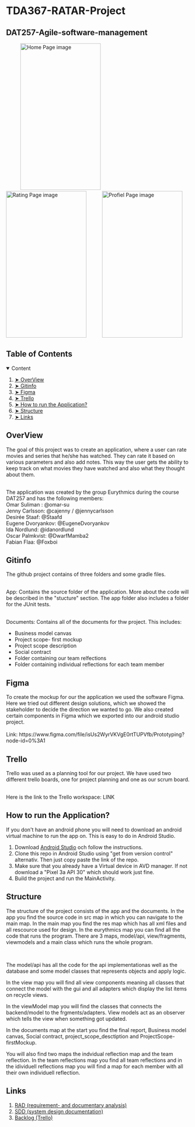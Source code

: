 # TDA367-RATAR-Project

## DAT257-Agile-software-management

<p align="left">   
    &nbsp;&nbsp;&nbsp;&nbsp;  &nbsp;&nbsp;&nbsp;&nbsp;
 

  <img src="https://www.linkpicture.com/q/Screenshot-2022-05-19-004242.png" alt="Home Page image" width="220" height="400"/>
  &nbsp;&nbsp;&nbsp;&nbsp;  &nbsp;&nbsp;&nbsp;&nbsp;
  <img src="https://www.linkpicture.com/q/Screenshot-2022-05-19-004703.png" alt="Rating Page image" width="220" height="400"/>
  &nbsp;&nbsp;&nbsp;&nbsp;  &nbsp;&nbsp;&nbsp;&nbsp;
 
  <img src="https://www.linkpicture.com/q/Screenshot-2022-05-19-011044.png" alt="Profiel Page image" width="220" height="400"/>

</p>


## Table of Contents

<details open="open">
  <summary> Content </summary>
  <ol>
    <li><a href="#overview"> ➤  OverView</a></li>
    <li><a href="#gitinfo"> ➤ Gitinfo</a></li>
    <li><a href="#figma"> ➤ Figma</a></li>
    <li><a href="#trello"> ➤ Trello</a></li>
    <li><a href="#getting-started"> ➤ How to run the Application? </a></li>
    <li><a href="#structure"> ➤ Structure</a></li>
    <li><a href="#links"> ➤ Links</a></li>
  </ol>
</details>

<!-- OVERVIEW -->
<h2 id="overview"> OverView</h2>
The goal of this project was to create an application, where a user can rate movies and series that he/she has watched. They can rate it based on various parameters and also add notes. This way the user gets the ability to keep track on what movies they have watched and also what they thought about them.<br><br>

The application was created by the group Eurythmics during the course DAT257 and has the following members:<br>
Omar Suliman : @omar-su <br>
Jenny Carlsson: @cajenny / @jennycarlsson <br>
Desirée Staaf: @Staafd <br>
Eugene Dvoryankov: @EugeneDvoryankov <br>
Ida Nordlund: @idanordlund <br>
Oscar Palmkvist: @DwarfMamba2 <br>
Fabian Flaa: @Foxboi <br>

<!-- Gitinfo -->
<h2 id="gitinfo"> Gitinfo</h2>
The github project contains of three folders and some gradle files. <br><br>

App: Contains the source folder of the application. More about the code will be described in the "stucture" section. The app folder also includes a folder for the JUnit tests.<br><br>

Documents: Contains all of the documents for thw project. This includes:<br>
 <ul>
  <li>Business model canvas</li>
  <li>Project scope- first mockup</li>
  <li>Project scope description</li>
  <li>Social contract</li>
  <li>Folder containing our team relfections</li>
  <li>Folder containing individual reflections for each team member</li>
</ul> 

<!-- Figma -->
<h2 id="figma"> Figma</h2>
To create the mockup for our the application we used the software Figma. Here we tried out different design solutions, which we showed the stakeholder to decide the direction we wanted to go. We also created certain components in Figma which we exported into our android studio project.
<br><br>
Link: https://www.figma.com/file/isUs2WyrVKVgE0rtTUPVfb/Prototyping?node-id=0%3A1 

<!-- Trello -->
<h2 id="trello"> Trello</h2>
Trello was used as a planning tool for our project. We have used two different trello boards, one for project planning and one as our scrum board. <br><br>

Here is the link to the Trello workspace: LINK

<!-- Setup -->
<h2 id="getting-started"> How to run the Application? </h2>
If you don't have an android phone you will need to download an android virtual machine to run the app on. This is easy to do in Android Studio.

<ol>
  <li>Download <a href="https://developer.android.com/studio">Android Studio</a> och follow the  instructions.</li>
  <li>Clone this repo in Android Studio using "get from version control" alternativ. Then just copy paste the link of the repo.</li>
  <li>Make sure that you already have a Virtual device in AVD manager. If not download a "Pixel 3a API 30" which should work just fine.</li>
  <li>Build the project and run the MainActivity.</li>
</ol>

<!-- Structure -->
<h2 id="structure"> Structure</h2>
The structure of the project consists of the app and the documents. In the app you find the source code in src map in which you can navigate to the main map. In the main map you find the res map which has all xml files and all rescource used for design. In the eurythmics map you can find all the code that runs the program. There are 3 maps, model/api, view/fragments, viewmodels and a main class which runs the whole program. 

&nbsp;

The model/api has all the code for the api implementationas well as the database and some model classes that represents objects and apply logic. 


In the view map you will find all view components meaning all classes that connect the model with the gui and all adapters which display the list items on recycle views. 

In the viewModel map you will find the classes that connects the backend/model to the frgments/adapters. View models act as an observer which tells the view when something got updated. 


In the documents map at the start you find the final report, Business model canvas, Social contract, project_scope_desctiption and ProjectScope-firstMockup.


You will also find two maps the indvidual reflection map and the team reflection. In the team reflections map you find all team reflections and in the idividuell reflections map you will find a map for each member with all their own individuell reflection. 

<!-- Länkar -->
<h2 id="links"> Links </h2>
<ol>
  <li><a href=""> RAD (requirement- and documentary analysis) </a></li>
  <li><a href=""> SDD (system design documentation) </a></li>
  <li><a href=""> Backlog (Trello) </a></li>

</ol>




